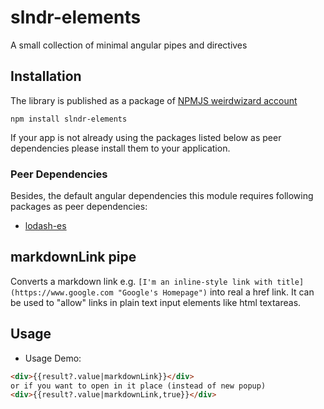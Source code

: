 # slndr-elements

A small collection of minimal angular pipes and directives

## Installation

The library is published as a package of  [NPMJS weirdwizard account](https://www.npmjs.com/~weirdwizard)

```
npm install slndr-elements
```


If your app is not already using the packages listed below as peer dependencies please install them to your application.

### Peer Dependencies

Besides, the default angular dependencies this module requires following packages as peer dependencies:

- [lodash-es](https://www.npmjs.com/package/lodash-es)
## markdownLink pipe

Converts a markdown link e.g. `[I'm an inline-style link with title](https://www.google.com "Google's Homepage")`
into real a href link. It can be used to "allow" links in plain text input elements like html textareas.

## Usage

* Usage Demo:
 ```html
 <div>{{result?.value|markdownLink}}</div>
 or if you want to open in it place (instead of new popup)
 <div>{{result?.value|markdownLink,true}}</div>
 ```
